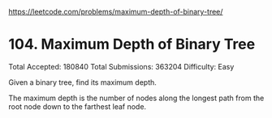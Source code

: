 https://leetcode.com/problems/maximum-depth-of-binary-tree/

# 104. Maximum Depth of Binary Tree
Total Accepted: 180840
Total Submissions: 363204
Difficulty: Easy

Given a binary tree, find its maximum depth.

The maximum depth is the number of nodes along the longest path from the root node down to the farthest leaf node.
